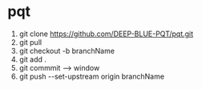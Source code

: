 # pqt

1) git clone https://github.com/DEEP-BLUE-PQT/pqt.git
2) git pull
3) git checkout -b branchName
4) git add .
4) git commmit --> window 
5) git push --set-upstream origin branchName
